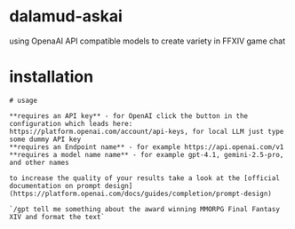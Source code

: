 # dalamud-askai
using OpenaAI API compatible models to create variety in FFXIV game chat

# installation
```
# usage

**requires an API key** - for OpenAI click the button in the configuration which leads here: https://platform.openai.com/account/api-keys, for local LLM just type some dummy API key
**requires an Endpoint name** - for example https://api.openai.com/v1
**requires a model name name** - for example gpt-4.1, gemini-2.5-pro, and other names

to increase the quality of your results take a look at the [official documentation on prompt design](https://platform.openai.com/docs/guides/completion/prompt-design)

`/gpt tell me something about the award winning MMORPG Final Fantasy XIV and format the text`
